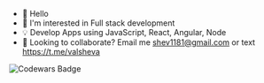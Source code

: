 - 👋 Hello
- 👀 I'm interested in Full stack development
- 💡 Develop Apps using JavaScript, React, Angular, Node
- 🚀 Looking to collaborate? Email me shev1181@gmail.com or text https://t.me/valsheva

![Codewars Badge](https://www.codewars.com/users/vishev/badges/large)





